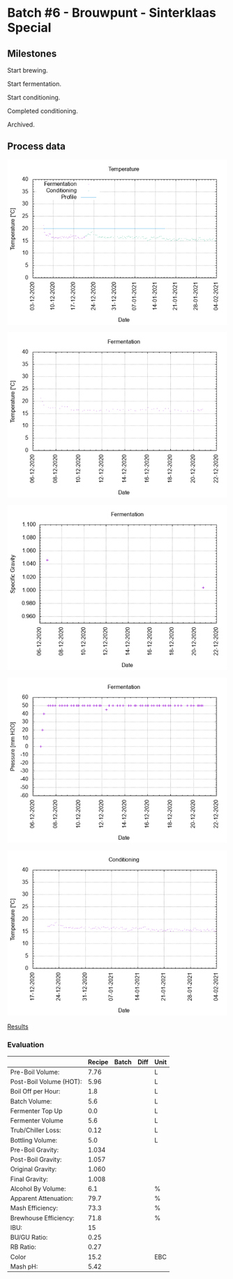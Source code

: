 # Batch #6 - Brouwpunt - Sinterklaas Special

## Milestones

Start brewing.

Start fermentation.

Start conditioning.

Completed conditioning.

Archived.

## Process data

![temperature](temperature.png)

![fermentation](fermentation.png)

![specific gravity](gravity.png)

![pressure](pressure.png)

![conditioning](conditioning.png)

[Results](./Batch_6_Brouwpunt_Sinterklaas_Special_results.pdf)

### Evaluation

|                         | Recipe | Batch | Diff   | Unit |
|-------------------------|--------|-------|--------|------|
| Pre-Boil Volume:        | 7.76   |       |        | L    |
| Post-Boil Volume (HOT): | 5.96   |       |        | L    |
| Boil Off per Hour:      | 1.8    |       |        | L    |
| Batch Volume:           | 5.6    |       |        | L    |
| Fermenter Top Up        | 0.0    |       |        | L    |
| Fermenter Volume        | 5.6    |       |        | L    |
| Trub/Chiller Loss:      | 0.12   |       |        | L    |
| Bottling Volume:        | 5.0    |       |        | L    |
| Pre-Boil Gravity:       | 1.034  |       |        |      |
| Post-Boil Gravity:      | 1.057  |       |        |      |
| Original Gravity:       | 1.060  |       |        |      |
| Final Gravity:          | 1.008  |       |        |      |
| Alcohol By Volume:      | 6.1    |       |        | %    |
| Apparent Attenuation:   | 79.7   |       |        | %    |
| Mash Efficiency:        | 73.3   |       |        | %    |
| Brewhouse Efficiency:   | 71.8   |       |        | %    |
| IBU:                    | 15     |       |        |      |
| BU/GU Ratio:            | 0.25   |       |        |      |
| RB Ratio:               | 0.27   |       |        |      |
| Color                   | 15.2   |       |        | EBC  |
| Mash pH:                | 5.42   |       |        |      |
